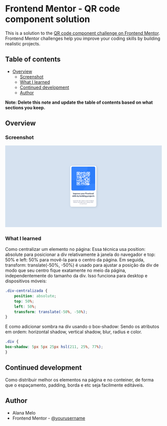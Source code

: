 # Frontend Mentor - QR code component solution

This is a solution to the [QR code component challenge on Frontend Mentor](https://www.frontendmentor.io/challenges/qr-code-component-iux_sIO_H). Frontend Mentor challenges help you improve your coding skills by building realistic projects. 

## Table of contents

- [Overview](#overview)
  - [Screenshot](#screenshot)
  - [What I learned](#what-i-learned)
  - [Continued development](#continued-development)
  - [Author](#author)

**Note: Delete this note and update the table of contents based on what sections you keep.**

## Overview

### Screenshot

![](./design/Solução%20feita%20por%20Alana.png)

### What I learned

Como centralizar um elemento no página: Essa técnica usa position: absolute para posicionar a div relativamente à janela do navegador e 
top: 50% e left: 50% para movê-la para o centro da página. 
Em seguida, transform: translate(-50%, -50%) é usado para ajustar a posição da div 
de modo que seu centro fique exatamente no meio da página, independentemente do tamanho da div. 
Isso funciona para desktop e dispositivos móveis:

```css
.div-centralizada {
    position: absolute;
    top: 50%;
    left: 50%;
    transform: translate(-50%, -50%);
}

```

E como adicionar sombra na div usando o box-shadow:
Sendo os atributos em ordem: horizontal shadow, vertical shadow, blur, radius e color.


```css
.div {
box-shadow: 5px 5px 25px hsl(211, 25%, 77%);
}
```

## Continued development

Como distribuir melhor os elementos na página e no conteiner, de forma que o espaçamento, padding, borda e etc seja facilmente editáveis.

## Author

- Alana Melo 
- Frontend Mentor - [@yourusername](https://www.frontendmentor.io/profile/yourusername)